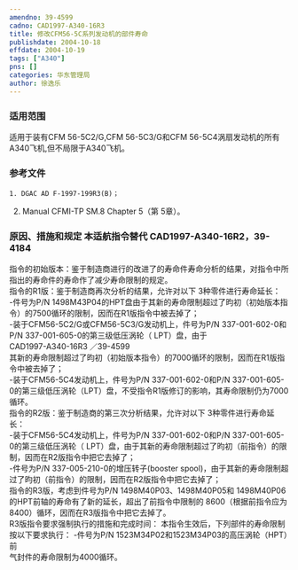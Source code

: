 ```yaml
---
amendno: 39-4599  
cadno: CAD1997-A340-16R3  
title: 修改CFM56-5C系列发动机的部件寿命  
publishdate: 2004-10-18  
effdate: 2004-10-19  
tags: ["A340"]  
pns: []  
categories: 华东管理局  
author: 徐逸乐  
---
```

  
### 适用范围  
适用于装有CFM 56-5C2/G,CFM 56-5C3/G和CFM 56-5C4涡扇发动机的所有A340飞机,但不局限于A340飞机。  
  
<!--more-->  
### 参考文件  
    1. DGAC AD F-1997-199R3(B)；  
2. Manual CFMI-TP SM.8 Chapter 5（第 5章）。  
  
### 原因、措施和规定 本适航指令替代 CAD1997-A340-16R2，39-4184  
指令的初始版本：鉴于制造商进行的改进了的寿命件寿命分析的结果，对指令中所指出的寿命件的寿命作了减少寿命限制的规定。  
指令的R1版：鉴于制造商再次分析的结果，允许对以下 3种零件进行寿命延长：  
-件号为P/N 1498M43P04的HPT盘由于其新的寿命限制超过了昀初（初始版本指令）的7500循环的限制，因而在R1版指令中被去掉了；  
-装于CFM56-5C2/G或CFM56-5C3/G发动机上，件号为P/N 337-001-602-0和P/N 337-001-605-0的第三级低压涡轮（ LPT）盘，由于  
       CAD1997-A340-16R3  ／39-4599  
其新的寿命限制超过了昀初（初始版本指令）的7000循环的限制，因而在R1版指令中被去掉了；  
-装于CFM56-5C4发动机上，件号为P/N 337-001-602-0和P/N 337-001-605-0的第三级低压涡轮（LPT）盘，不受指令R1版修订的影响，其寿命限制仍为7000循环。  
指令的R2版：鉴于制造商的第三次分析结果，允许对以下 3种零件进行寿命延长：  
-装于CFM56-5C4发动机上，件号为P/N 337-001-602-0和P/N 337-001-605-0的第三级低压涡轮（ LPT）盘，由于其新的寿命限制超过了昀初（前指令）的限制，因而在R2版指令中把它去掉了；  
-件号为P/N 337-005-210-0的增压转子(booster spool)，由于其新的寿命限制超过了昀初（前指令）的限制，因而在R2版指令中把它去掉了；  
指令的R3版，考虑到件号为P/N 1498M40P03、1498M40P05和 1498M40P06的HPT前轴的寿命有了新的延长，超出了前指令中限制的 8600（根据前指令应为8400）循环，因而在R3版指令中把它去掉了。  
R3版指令要求强制执行的措施和完成时间： 本指令生效后，下列部件的寿命限制按以下要求执行： -件号为P/N 1523M34P02和1523M34P03的高压涡轮（HPT）前  
气封件的寿命限制为4000循环。  
